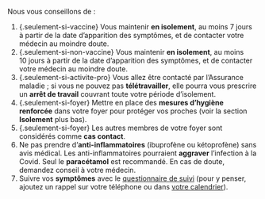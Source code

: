Nous vous conseillons de :

1. {.seulement-si-vaccine} Vous maintenir **en isolement**, au moins 7 jours à partir de la date d’apparition des symptômes, et de contacter votre médecin au moindre doute.
1. {.seulement-si-non-vaccine} Vous maintenir **en isolement**, au moins 10 jours à partir de la date d’apparition des symptômes, et de contacter votre médecin au moindre doute.
1. {.seulement-si-activite-pro} Vous allez être contacté par l’Assurance maladie ; si vous ne pouvez pas **télétravailler**, elle pourra vous prescrire un **arrêt de travail** couvrant toute votre période d’isolement.
1. {.seulement-si-foyer} Mettre en place des **mesures d’hygiène renforcée** dans votre foyer pour protéger vos proches (voir la section **Isolement** plus bas).
1. {.seulement-si-foyer} Les autres membres de votre foyer sont considérés comme **cas contact**.
1. Ne pas prendre d’**anti-inflammatoires** (ibuprofène ou kétoprofène) sans avis médical. Les anti-inflammatoires pourraient **aggraver** l’infection à la Covid. Seul le **paracétamol** est recommandé. En cas de doute, demandez conseil à votre médecin.
1. Suivre vos **symptômes** avec le [questionnaire de suivi](#suivisymptomes) (pour y penser, ajoutez un rappel sur votre téléphone ou dans <a href="" class="js-calendar" download="rappel-covid19.ics">votre calendrier</a>).

